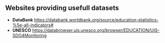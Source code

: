 
## Websites providing usefull datasets
 - **DataBank** https://databank.worldbank.org/source/education-statistics-%5e-all-indicators#
 - **UNESCO**   https://databrowser.uis.unesco.org/browser/EDUCATION/UIS-SDG4Monitoring



